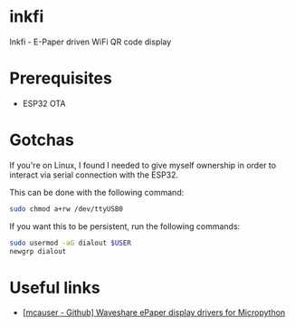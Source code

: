 # inkfi
Inkfi - E-Paper driven WiFi QR code display

# Prerequisites
 - ESP32 OTA

# Gotchas
If you're on Linux, I found I needed to give myself ownership in order to interact via serial connection with the ESP32.

This can be done with the following command:
```bash
sudo chmod a+rw /dev/ttyUSB0
```

If you want this to be persistent, run the following commands:
```bash
sudo usermod -aG dialout $USER
newgrp dialout
```

# Useful links
 - [[mcauser - Github] Waveshare ePaper display drivers for Micropython](https://github.com/mcauser/micropython-waveshare-epaper)